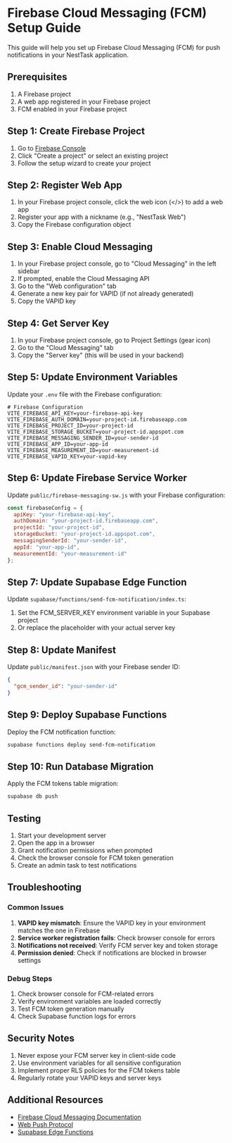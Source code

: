 # Firebase Cloud Messaging (FCM) Setup Guide

This guide will help you set up Firebase Cloud Messaging (FCM) for push notifications in your NestTask application.

## Prerequisites

1. A Firebase project
2. A web app registered in your Firebase project
3. FCM enabled in your Firebase project

## Step 1: Create Firebase Project

1. Go to [Firebase Console](https://console.firebase.google.com/)
2. Click "Create a project" or select an existing project
3. Follow the setup wizard to create your project

## Step 2: Register Web App

1. In your Firebase project console, click the web icon (</>) to add a web app
2. Register your app with a nickname (e.g., "NestTask Web")
3. Copy the Firebase configuration object

## Step 3: Enable Cloud Messaging

1. In your Firebase project console, go to "Cloud Messaging" in the left sidebar
2. If prompted, enable the Cloud Messaging API
3. Go to the "Web configuration" tab
4. Generate a new key pair for VAPID (if not already generated)
5. Copy the VAPID key

## Step 4: Get Server Key

1. In your Firebase project console, go to Project Settings (gear icon)
2. Go to the "Cloud Messaging" tab
3. Copy the "Server key" (this will be used in your backend)

## Step 5: Update Environment Variables

Update your `.env` file with the Firebase configuration:

```env
# Firebase Configuration
VITE_FIREBASE_API_KEY=your-firebase-api-key
VITE_FIREBASE_AUTH_DOMAIN=your-project-id.firebaseapp.com
VITE_FIREBASE_PROJECT_ID=your-project-id
VITE_FIREBASE_STORAGE_BUCKET=your-project-id.appspot.com
VITE_FIREBASE_MESSAGING_SENDER_ID=your-sender-id
VITE_FIREBASE_APP_ID=your-app-id
VITE_FIREBASE_MEASUREMENT_ID=your-measurement-id
VITE_FIREBASE_VAPID_KEY=your-vapid-key
```

## Step 6: Update Firebase Service Worker

Update `public/firebase-messaging-sw.js` with your Firebase configuration:

```javascript
const firebaseConfig = {
  apiKey: "your-firebase-api-key",
  authDomain: "your-project-id.firebaseapp.com",
  projectId: "your-project-id",
  storageBucket: "your-project-id.appspot.com",
  messagingSenderId: "your-sender-id",
  appId: "your-app-id",
  measurementId: "your-measurement-id"
};
```

## Step 7: Update Supabase Edge Function

Update `supabase/functions/send-fcm-notification/index.ts`:

1. Set the FCM_SERVER_KEY environment variable in your Supabase project
2. Or replace the placeholder with your actual server key

## Step 8: Update Manifest

Update `public/manifest.json` with your Firebase sender ID:

```json
{
  "gcm_sender_id": "your-sender-id"
}
```

## Step 9: Deploy Supabase Functions

Deploy the FCM notification function:

```bash
supabase functions deploy send-fcm-notification
```

## Step 10: Run Database Migration

Apply the FCM tokens table migration:

```bash
supabase db push
```

## Testing

1. Start your development server
2. Open the app in a browser
3. Grant notification permissions when prompted
4. Check the browser console for FCM token generation
5. Create an admin task to test notifications

## Troubleshooting

### Common Issues

1. **VAPID key mismatch**: Ensure the VAPID key in your environment matches the one in Firebase
2. **Service worker registration fails**: Check browser console for errors
3. **Notifications not received**: Verify FCM server key and token storage
4. **Permission denied**: Check if notifications are blocked in browser settings

### Debug Steps

1. Check browser console for FCM-related errors
2. Verify environment variables are loaded correctly
3. Test FCM token generation manually
4. Check Supabase function logs for errors

## Security Notes

1. Never expose your FCM server key in client-side code
2. Use environment variables for all sensitive configuration
3. Implement proper RLS policies for the FCM tokens table
4. Regularly rotate your VAPID keys and server keys

## Additional Resources

- [Firebase Cloud Messaging Documentation](https://firebase.google.com/docs/cloud-messaging)
- [Web Push Protocol](https://web.dev/push-notifications/)
- [Supabase Edge Functions](https://supabase.com/docs/guides/functions)
